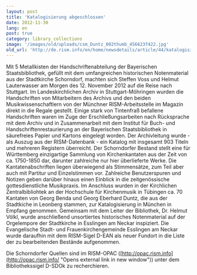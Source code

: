 ```yaml
---
layout: post
title: 'Katalogisierung abgeschlossen'
date: 2012-11-30
lang: en
post: true
category: library_collections
image: '/images/old/uploads/csm_Duntz_002thumb_456623f422.jpg'
old_url: 'http://de.rism.info/en/home/newsdetails/article/44/katalogisierung-abgeschlossen.html'
---
```


Mit 5 Metallkisten der Handschriftenabteilung der Bayerischen Staatsbibliothek, gefüllt mit dem umfangreichen historischen Notenmaterial aus der Stadtkirche Schorndorf, machten sich Steffen Voss und Helmut Lauterwasser am Morgen des 12. November 2012 auf die Reise nach Stuttgart. Im Landeskirchlichen Archiv in Stuttgart-Möhringen wurden die Handschriften von Mitarbeitern des Archivs und den beiden Musikwissenschaftlern von der Münchner RISM-Arbeitsstelle im Magazin direkt in die Regale gestellt. Einige stark von Tintenfraß befallene Handschriften waren im Zuge der Erschließungsarbeiten nach Rücksprache mit dem Archiv und in Zusammenarbeit mit dem Institut für Buch- und Handschriftenrestaurierung an der Bayerischen Staatsbibliothek in säurefreies Papier und Kartons eingelegt worden.
Der Archivleitung wurde - als Auszug aus der RISM-Datenbank - ein Katalog mit insgesamt 903 Titeln und mehreren Registern überreicht.
Der Schorndorfer Bestand stellt eine für Württemberg einzigartige Sammlung von Kirchenkantaten aus der Zeit von ca. 1750-1850 dar, darunter zahlreiche nur hier überlieferte Werke. Die Kantatenabschriften liegen überwiegend als Stimmensätze, zum Teil aber auch mit Partitur und Einzelstimmen vor. Zahlreiche Benutzerspuren und Notizen geben darüber hinaus einen Einblick in die zeitgenössische gottesdienstliche Musikpraxis.
Im Anschluss wurden in der Kirchlichen Zentralbibliohtek an der Hochschule für Kirchenmusik in Tübingen ca. 70 Kantaten von Georg Benda und Georg Eberhard Duntz, die aus der Stadtkiche in Leonberg stammen, zur Katalogisierung in München in Empfang genommen.
Gemeinsam mit dem Leiter der Bibliothek, Dr. Helmut Völkl, wurde anschließend unsortiertes historisches Notenmaterial auf der Orgelempore der Stadtkirche in Esslingen am Neckar inspiziert. Die Evangelische Stadt- und Frauenkirchengemeinde Esslingen am Neckar wurde daraufhin mit dem RISM-Sigel D-EAN als neuer Fundort in die Liste der zu bearbeitenden Bestände aufgenommen.

Die Schorndorfer Quellen sind im RISM-OPAC ([http://opac.rism.info](http://opac.rism.info/ "Opens external link in new window")) unter dem Bibliothekssigel D-SDOk zu recherchieren.

